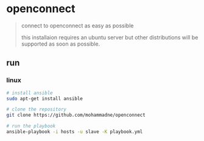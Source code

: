 # openconnect

> connect to openconnect as easy as possible
>
> this installaion requires an ubuntu server but other distributions will be supported as soon as possible.

## run

### linux

``` bash
# install ansible
sudo apt-get install ansible

# clone the repository
git clone https://github.com/mohammadne/openconnect

# run the playbook
ansible-playbook -i hosts -u slave -K playbook.yml
```
